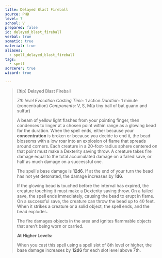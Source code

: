 ```yaml
---
title: Delayed Blast Fireball
source: PHB
level: 7
school: V
prepared: false
id: delayed_blast_fireball
verbal: true
somatic: true
material: true
aliases:
  - spell_delayed_blast_fireball
tags:
  - spell
sorcerer: true
wizard: true

---
```

>[!tip] Delayed Blast Fireball
>
> *7th level Evocation*
> *Casting Time:* 1 action
> *Duration:* 1 minute (concentration)
> *Components:* V, S, M(a tiny ball of bat guano and sulfur)
>
>A beam of yellow light flashes from your pointing finger, then condenses to linger at a chosen point within range as a glowing bead for the duration. When the spell ends, either because your **concentration** is broken or because you decide to end it, the bead blossoms with a low roar into an explosion of flame that spreads around corners. Each creature in a 20-foot-radius sphere centered on that point must make a Dexterity saving throw. A creature takes fire damage equal to the total accumulated damage on a failed save, or half as much damage on a successful one.
>
>The spell's base damage is **12d6**. If at the end of your turn the bead has not yet detonated, the damage increases by **1d6**.
>
>If the glowing bead is touched before the interval has expired, the creature touching it must make a Dexterity saving throw. On a failed save, the spell ends immediately, causing the bead to erupt in flame. On a successful save, the creature can throw the bead up to 40 feet. When it strikes a creature or a solid object, the spell ends, and the bead explodes.
>
>The fire damages objects in the area and ignites flammable objects that aren't being worn or carried.
>
>**At Higher Levels:**
>
>When you cast this spell using a spell slot of 8th level or higher, the base damage increases by **12d6** for each slot level above 7th.
>

